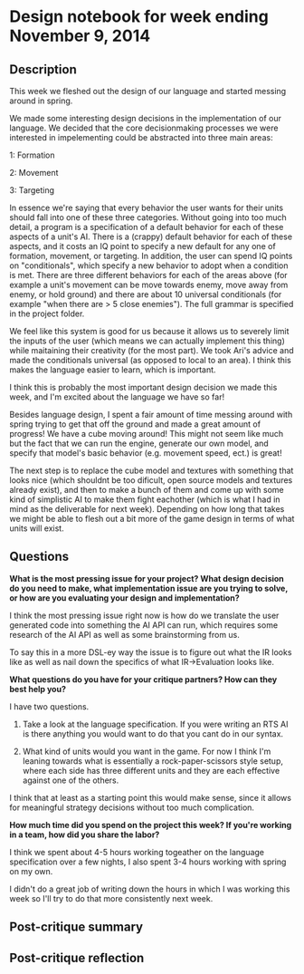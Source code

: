 # Design notebook for week ending November 9, 2014

## Description

This week we fleshed out the design of our language and started messing around
in spring. 

We made some interesting design decisions in the implementation of our language.
We decided that the core decisionmaking processes we were interested in impelementing
could be abstracted into three main areas:

  1: Formation
  
  2: Movement
  
  3: Targeting

In essence we're saying that every behavior the user wants for their units should
fall into one of these three categories. Without going into too much detail, 
a program is a specification of a default behavior for each of these aspects of a unit's
AI. There is a (crappy) default behavior for each of these aspects, and it costs
an IQ point to specify a new default for any one of formation, movement, or targeting.
In addition, the user can spend IQ points on "conditionals", which specify a new
behavior to adopt when a condition is met. There are three different behaviors
for each of the areas above (for example a unit's movement can be move towards enemy,
move away from enemy, or hold ground) and there are about 10 universal conditionals 
(for example "when there are > 5 close enemies"). The full grammar is specified in 
the project folder. 

We feel like this system is good for us because it allows us to severely limit the
inputs of the user (which means we can actually implement this thing) 
while maitaining their creativity (for the most part). We took Ari's advice and
made the conditionals universal (as opposed to local to an area). I think this 
makes the language easier to learn, which is important. 

I think this is probably the most important design decision we made this week, 
and I'm excited about the language we have so far!

Besides language design, I spent a fair amount of time messing around with spring
trying to get that off the ground and made a great amount of progress! We have a 
cube moving around! This might not seem like much but the fact that we can run 
the engine, generate our own model, and specify that model's basic behavior (e.g. 
movement speed, ect.) is great!

The next step is to replace the cube model and textures with something that looks
nice (which shouldnt be too dificult, open source models and textures already exist),
and then to make a bunch of them and come up with some kind of simplistic AI to
make them fight eachother (which is what I had in mind as the deliverable for
next week). Depending on how long that takes we might be able to flesh
out a bit more of the game design in terms of what units will exist. 

## Questions

**What is the most pressing issue for your project? What design decision do
you need to make, what implementation issue are you trying to solve, or how
are you evaluating your design and implementation?**

I think the most pressing issue right now is how do we translate the user
generated code into something the AI API can run, which requires some research
of the AI API as well as some brainstorming from us. 

To say this in a more DSL-ey way the issue is to figure out what the IR looks
like as well as nail down the specifics of what IR->Evaluation looks like.

**What questions do you have for your critique partners? How can they best help
you?**

I have two questions. 

1. Take a look at the language specification. If you were writing an RTS AI is there
anything you would want to do that you cant do in our syntax.

2. What kind of units would you want in the game. For now I think I'm leaning towards
what is essentially a rock-paper-scissors style setup, where each side has three 
different units and they are each effective against one of the others. 

I think that at least as a starting point this would make sense, since it allows
for meaningful strategy decisions without too much complication.

**How much time did you spend on the project this week? If you're working in a
team, how did you share the labor?**

I think we spent about 4-5 hours working togeather on the language specification 
over a few nights, I also spent 3-4 hours working with spring on my own. 

I didn't do a great job of writing down the hours in which I was working this week so
I'll try to do that more consistently next week. 
## Post-critique summary

## Post-critique reflection
